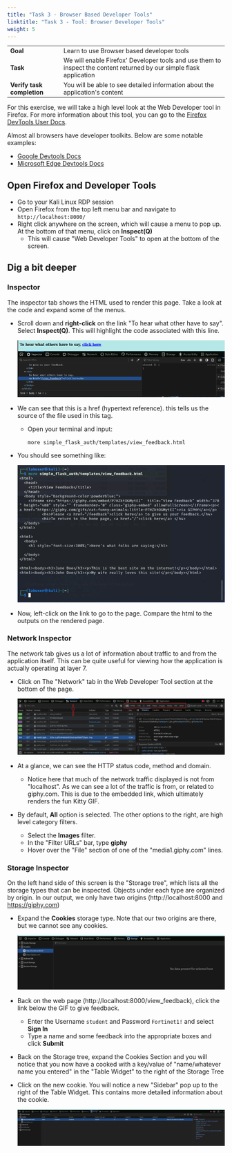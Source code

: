 ```yaml
---
title: "Task 3 - Browser Based Developer Tools"
linktitle: "Task 3 - Tool: Browser Developer Tools"
weight: 5
---
```


|                            |    |  
|----------------------------| ----
| **Goal**                   | Learn to use Browser based developer tools
| **Task**                   | We will enable Firefox' Developer tools and use them to inspect the content returned by our simple flask application
| **Verify task completion** | You will be able to see detailed information about the application's content

For this exercise, we will take a high level look at the Web Developer tool in Firefox.  For more information about this tool, you can go to the [Firefox DevTools User Docs](https://firefox-source-docs.mozilla.org/devtools-user/).  

Almost all browsers have developer toolkits.  Below are some notable examples:
- [Google Devtools Docs](https://developer.chrome.com/docs/devtools)
- [Microsoft Edge Devtools Docs](https://learn.microsoft.com/en-us/microsoft-edge/devtools-guide-chromium/landing/)


## Open Firefox and Developer Tools


- Go to your Kali Linux RDP session
- Open Firefox from the top left menu bar and navigate to ```http://localhost:8000/```
- Right click anywhere on the screen, which will cause a menu to pop up.  At the bottom of that menu, click on **Inspect(Q)**
  - This will cause "Web Developer Tools" to open at the bottom of the screen.  


## Dig a bit deeper

### Inspector

The inspector tab shows the HTML used to render this page.  Take a look at the code and expand some of the menus.

- Scroll down and **right-click** on the link "To hear what other have to say".  Select **Inspect(Q)**.  This will highlight the code associated with this line.

  ![Click Here](click_here.png)


- We can see that this is a href (hypertext reference).  this tells us the source of the file used in this tag.  
  - Open your terminal and input:

    ```
    more simple_flask_auth/templates/view_feedback.html
  
    ```

- You should see something like:

  ![More View](more_view.png)

- Now, left-click on the link to go to the page.  Compare the html to the outputs on the rendered page.


### Network Inspector

The network tab gives us a lot of information about traffic to and from the application itself.  This can be quite useful for viewing how the application is actually operating at layer 7.

- Click on The "Network" tab in the Web Developer Tool section at the bottom of the page.

  ![Net Tab](net_tab.png)

- At a glance, we can see the HTTP status code, method and domain.
  - Notice here that much of the network traffic displayed is not from "localhost".  As we can see a lot of the traffic is from, or related to giphy.com.  This is due to the embedded link, which ultimately renders the fun Kitty GIF.
- By default, **All** option is selected. The other options to the right, are high level category filters.
  - Select the **Images** filter.
  - In the "Filter URLs" bar, type **giphy**
  - Hover over the "File" section of one of the "media1.giphy.com" lines.


### Storage Inspector

On the left hand side of this screen is the "Storage tree", which lists all the storage types that can be inspected.  Objects under each type are organized by origin.  In our output, we only have two origins (http://localhost:8000 and https://giphy.com)

- Expand the **Cookies** storage type.  Note that our two origins are there, but we cannot see any cookies.

  ![No Cook](no_cook.png)

- Back on the web page (http://localhost:8000/view_feedback), click the link below the GIF to give feedback.
  - Enter the Username ```student``` and Password ```Fortinet1!``` and select **Sign In**
  - Type a name and some feedback into the appropriate boxes and click **Submit**
  
- Back on the Storage tree, expand the Cookies Section and you will notice that you now have a cooked with a key/value of "name/whatever name you entered" in the "Table Widget" to the right of the Storage Tree

- Click on the new cookie.  You will notice a new "Sidebar" pop up to the right of the Table Widget.  This contains more detailed information about the cookie.

  ![Yes Cook](yes_cook.png)



